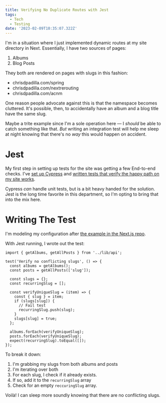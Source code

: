 ```yaml
---
title: Verifying No Duplicate Routes with Jest
tags:
  - Tech
  - Testing
date: '2023-02-09T10:35:07.322Z'
---
```


I'm in a situation where I just implemented dynamic routes at my site directory in Next. Essentially, I have two sources of pages:

1. Albums
2. Blog Posts

They both are rendered on pages with slugs in this fashion:

- chrisdpadilla.com/spring
- chrisdpadilla.com/nextrerouting
- chrisdpadilla.com/acnm

One reason people advocate against this is that the namespace becomes cluttered. It's possible, then, to accidentally have an album and a blog title have the same slug.

Maybe a trite example since I'm a sole operation here — I _should_ be able to catch something like that. _But_ writing an integration test will help me sleep at night knowing that there's no _way_ this would happen on accident.

# Jest

My first step in setting up tests for the site was getting a few End-to-end checks. I've [set up Cypress](/cypressintro) and [written tests that verify the happy path on my site works](/verifybrokenlinks).

Cypress _can_ handle unit tests, but is a bit heavy handed for the solution. Jest is the long time favorite in this department, so I'm opting to bring that into the mix here.

# Writing The Test

I'm modeling my configuration after [the example in the Next.js repo](https://github.com/vercel/next.js/tree/canary/examples/with-jest).

With Jest running, I wrote out the test:

```
import { getAlbums, getAllPosts } from '../lib/api';

test('Verify no conflicting slugs', () => {
  const albums = getAlbums();
  const posts = getAllPosts(['slug']);

  const slugs = {};
  const recurringSlug = [];

  const verifyUniqueSlug = (item) => {
    const { slug } = item;
    if (slugs[slug]) {
      // Fail test
      recurringSlug.push(slug);
    }
    slugs[slug] = true;
  };

  albums.forEach(verifyUniqueSlug);
  posts.forEach(verifyUniqueSlug);
  expect(recurringSlug).toEqual([]);
});

```

To break it down:

1. I'm grabbing my slugs from both albums and posts
2. I'm iterating over both
3. For each slug, I check if it already exists.
4. If so, add it to the `recurringSlug` array
5. Check for an empty `reccuringSlug` array.

Voilà! I can sleep more soundly knowing that there are no conflicting slugs.
